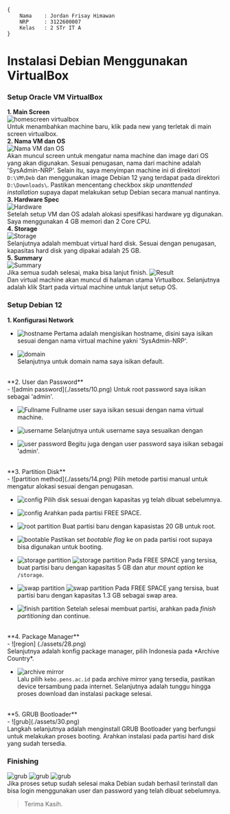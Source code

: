 ```
{
    Nama    : Jordan Frisay Himawan
    NRP     : 3122600007
    Kelas   : 2 STr IT A
}
```

# Instalasi Debian Menggunakan VirtualBox

### Setup Oracle VM VirtualBox
**1. Main Screen**<br>
![homescreen virtualbox](./assets/1.png)<br>
Untuk menambahkan machine baru, klik pada new yang terletak di main screen virtualbox.
<br>
**2. Nama VM dan OS**<br>
![Nama VM dan OS](./assets/2.png)<br>
Akan muncul screen untuk mengatur nama machine dan image dari OS yang akan digunakan. Sesuai penugasan, nama dari machine adalah 'SysAdmin-NRP'. Selain itu, saya menyimpan machine ini di direktori `D:\VM\Deb` dan menggunakan image Debian 12 yang terdapat pada direktori `D:\Downloads\`. Pastikan mencentang checkbox *skip unanttended installation* supaya dapat melakukan setup Debian secara manual nantinya.
<br>
**3. Hardware Spec**<br>
![Hardware](./assets/3.png)<br>
Setelah setup VM dan OS adalah alokasi spesifikasi hardware yg digunakan. Saya menggunakan 4 GB memori dan 2 Core CPU.
<br>
**4. Storage**<br>
![Storage](./assets/4.png)<br>
Selanjutnya adalah membuat virtual hard disk. Sesuai dengan penugasan, kapasitas hard disk yang dipakai adalah 25 GB.
<br>
**5. Summary**<br>
![Summary](./assets/5.png)<br>
Jika semua sudah selesai, maka bisa lanjut finish.
![Result](./assets/6.png)<br>
Dan virtual machine akan muncul di halaman utama Virtualbox. Selanjutnya adalah klik Start pada virtual machine untuk lanjut setup OS.
<br>

### Setup Debian 12
**1. Konfigurasi Network**<br>
- ![hostname](./assets/8.png)
Pertama adalah mengisikan hostname, disini saya isikan sesuai dengan nama virtual machine yakni 'SysAdmin-NRP'.

- ![domain](./assets/9.png)<br>
Selanjutnya untuk domain nama saya isikan default.
<br>
**2. User dan Password**<br>
- ![admin password](./assets/10.png)
Untuk root password saya isikan sebagai 'admin'.

- ![Fullname](./assets/11.png)
Fullname user saya isikan sesuai dengan nama virtual machine.

- ![username](./assets/12.png)
Selanjutnya untuk username saya sesuaikan dengan 

- ![user password](./assets/13.png)
Begitu juga dengan user password saya isikan sebagai 'admin'.
<br>
**3. Partition Disk**<br>
- ![partition method](./assets/14.png)
Pilih metode partisi manual untuk mengatur alokasi sesuai dengan penugasan.

- ![config](./assets/15.png)
Pilih disk sesuai dengan kapasitas yg telah dibuat sebelumnya.

- ![config](./assets/16.png)
Arahkan pada partisi FREE SPACE.

- ![root partition](./assets/18.png)
Buat partisi baru dengan kapasistas 20 GB untuk root.

- ![bootable](./assets/18.png)
Pastikan set *bootable flag* ke on pada partisi root supaya bisa digunakan untuk booting.

- ![storage partition](./assets/23.png)
![storage partition](./assets/24.png)
Pada FREE SPACE yang tersisa, buat partisi baru dengan kapasitas 5 GB dan atur *mount option* ke `/storage`.

- ![swap partition](./assets/25.png)
![swap partition](./assets/26.png)
Pada FREE SPACE yang tersisa, buat partisi baru dengan kapasitas 1.3 GB sebagai swap area.

- ![finish partition](./assets/27.png)
Setelah selesai membuat partisi, arahkan pada *finish partitioning* dan continue.
<br>
**4. Package Manager**<br>
- ![region] (./assets/28.png)<br>
Selanjutnya adalah konfig package manager, pilih Indonesia pada *Archive Country*.

- ![archive mirror](./assets/29.png)<br>
Lalu pilih `kebo.pens.ac.id` pada archive mirror yang tersedia, pastikan device tersambung pada internet. Selanjutnya adalah tunggu hingga proses download dan instalasi package selesai.
<br>
**5. GRUB Bootloader**<br>
- ![grub](./assets/30.png)<br>
Langkah selanjutnya adalah menginstall GRUB Bootloader yang berfungsi untuk melakukan proses booting. Arahkan instalasi pada partisi hard disk yang sudah tersedia.
<br>

### Finishing
![grub](./assets/31.png)
![grub](./assets/32.png)
![grub](./assets/33.png)<br>
Jika proses setup sudah selesai maka Debian sudah berhasil terinstall dan bisa login menggunakan user dan password yang telah dibuat sebelumnya.
<br>
> Terima Kasih.
